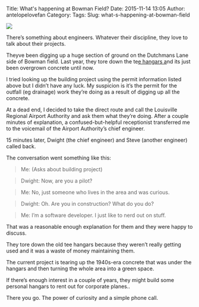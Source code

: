 Title: What's happening at Bowman Field?
Date: 2015-11-14 13:05
Author: antelopelovefan
Category: 
Tags: 
Slug: what-s-happening-at-bowman-field

<img src="https://cdn-images-1.medium.com/max/800/1*O3Xgo4v6DtWn-lYcnAuCvQ.jpeg"  />

There’s something about engineers. Whatever their discipline, they love to talk about their projects.

Theyve been digging up a huge section of ground on the Dutchmans Lane side of Bowman field. Last year, they tore down the te[e hangars a](https://en.wikipedia.org/wiki/Tee_hangar)nd its just been overgrown concrete until now.

I tried looking up the building project using the permit information listed above but I didn’t have any luck. My suspicion is it’s the permit for the outfall (eg drainage) work they’re doing as a result of digging up all the concrete.

At a dead end, I decided to take the direct route and call the Louisville Regional Airport Authority and ask them what they’re doing. After a couple minutes of explanation, a confused-but-helpful receptionist transferred me to the voicemail of the Airport Authority’s chief engineer.

15 minutes later, Dwight (the chief engineer) and Steve (another engineer) called back.

The conversation went something like this:

> Me: (Asks about building project)

> Dwight: Now, are you a pilot?

> Me: No, just someone who lives in the area and was curious.

> Dwight: Oh. Are you in construction? What do you do?

> Me: I’m a software developer. I just like to nerd out on stuff.

That was a reasonable enough explanation for them and they were happy to discuss.

They tore down the old tee hangars because they weren’t really getting used and it was a waste of money maintaining them.

The current project is tearing up the 1940s-era concrete that was under the hangars and then turning the whole area into a green space.

If there’s enough interest in a couple of years, they might build some personal hangars to rent out for corporate planes..

There you go. The power of curiosity and a simple phone call.

